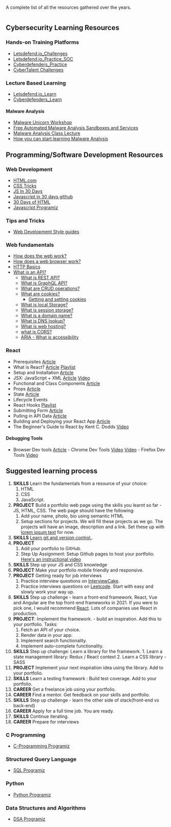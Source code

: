 A complete list of all the resources gathered over the years.
```toc
```
## Cybersecurity Learning Resources
### Hands-on Training Platforms
- [Letsdefend.io_Challenges](https://app.letsdefend.io/challenge/) 
- [Letsdefend.io_Practice_SOC](https://app.letsdefend.io/monitoring/alerts/)
- [Cyberdefenders_Practice](https://cyberdefenders.org/blueteam-ctf-challenges/)
- [CyberTalent Challenges](https://cybertalents.com/challenges)

### Lecture Based Learning
- [Letsdefend.io_Learn](https://app.letsdefend.io/#)
- [Cyberdefenders_Learn](https://cyberdefenders.org/blueteam-training/)

#### Malware Analysis
- [Malware Unicorn Workshop](https://malwareunicorn.org/#/workshops)
- [Free Automated Malware Analysis Sandboxes and Services](https://zeltser.com/automated-malware-analysis/)
- [Malware Analysis Class Lecture](https://class.malware.re/)
- [How you can start learning Malware Analysis](https://www.sans.org/blog/how-you-can-start-learning-malware-analysis/)


## Programming/Software Development Resources
### Web Development
- [HTML.com](https://html.com/)
- [CSS Tricks](https://css-tricks.com/)
- [JS In 30 Days](https://courses.wesbos.com/account)
- [Javascript in 30 days github](https://github.com/Asabeneh/30-Days-Of-JavaScript)
- [30 Days of HTML](https://github.com/Asabeneh/30-Days-Of-HTML)
- [Javascript Programiz](https://www.programiz.com/javascript)

### Tips and Tricks
- [Web Development Style guides](http://styleguides.io/)

### Web fundamentals
- [How does the web work?](https://developer.mozilla.org/en-US/docs/Learn/Common_questions/How_does_the_Internet_work)
- [How does a web browser work?](https://medium.com/@monica1109/what-happens-when-i-type-any-url-in-the-browser-3719c6357da2)
- [HTTP Basics](https://www.youtube.com/watch?v=t3xrHaqX2tc&ab_channel=OracleDevelopers)
- [What is an API?](https://www.youtube.com/watch?v=Yzx7ihtCGBs&ab_channel=CodeWithChris)
	- [What is REST API?](https://www.youtube.com/watch?v=lsMQRaeKNDk&ab_channel=IBMCloud)
	- [What is GraphQL API?](https://www.youtube.com/watch?v=VjXb3PRL9WI&ab_channel=LevelUpTuts)
	- [What are CRUD operations?](https://www.codecademy.com/articles/what-is-crud)
	- [What are cookies?](https://www.youtube.com/watch?v=rdVPflECed8&ab_channel=CreateaProWebsite)
		- [Getting and setting cookies](https://javascript.info/cookie)
	- [What is local Storage?](https://www.smashingmagazine.com/2010/10/local-storage-and-how-to-use-it/)
	- [What is session storage?](https://www.javascripttutorial.net/web-apis/javascript-sessionstorage/)
	- [What is a domain name?](https://www.youtube.com/watch?v=Y4cRx19nhJk&ab_channel=CreateaProWebsite)
	- [What is DNS lookup?](https://www.youtube.com/watch?v=Rck3BALhI5c&ab_channel=Techquickie)
	- [What is web hosting?](https://www.youtube.com/watch?v=H8oAvyqQwew&ab_channel=CreateaProWebsite)
	- [what is CORS?](https://developer.mozilla.org/en-US/docs/Web/HTTP/CORS)
	- [ARIA - What is accessibility](https://developer.mozilla.org/en-US/docs/Learn/Accessibility/What_is_accessibility)

### React
-    Prerequisites [Article](https://www.taniarascia.com/getting-started-with-react/#prerequisites)
-    What is React? [Article](https://www.taniarascia.com/getting-started-with-react/#what-is-react) [Playlist](https://www.youtube.com/playlist?list=PL4cUxeGkcC9ij8CfkAY2RAGb-tmkNwQHG)
-    Setup and Installation [Article](https://www.taniarascia.com/getting-started-with-react/#setup-and-installation)
-    JSX: JavaScript + XML [Article](https://www.taniarascia.com/getting-started-with-react/#jsx-javascript--xml) [Video](https://youtu.be/BS9g6Z3lbBU)
-    Functional and Class Components [Article](https://www.taniarascia.com/getting-started-with-react/#components)
-    Props [Article](https://www.taniarascia.com/getting-started-with-react/#props)
-    State [Article](https://www.taniarascia.com/getting-started-with-react/#state)
-    Lifecycle Events
-    React Hooks [Playlist](https://www.youtube.com/playlist?list=PLZlA0Gpn_vH8EtggFGERCwMY5u5hOjf-h)
-    Submitting Form [Article](https://www.taniarascia.com/getting-started-with-react/#submitting-form-data)
-    Pulling in API Data [Article](https://www.taniarascia.com/getting-started-with-react/#pulling-in-api-data)
-    Building and Deploying your React App [Article](https://www.taniarascia.com/getting-started-with-react/#building-and-deploying-a-react-app)
-    The Beginner's Guide to React by Kent C. Dodds [Video](https://egghead.io/courses/the-beginner-s-guide-to-react)

#### [](https://github.com/shrutikapoor08/Learn-Web-Development-Checklist#debugging-tools)Debugging Tools

-    Browser Dev tools [Article](https://developer.mozilla.org/en-US/docs/Learn/Common_questions/What_are_browser_developer_tools)
    -    Chrome Dev Tools [Video](https://www.youtube.com/watch?v=H0XScE08hy8&ab_channel=GoogleChromeDevelopers) [Video](https://www.youtube.com/watch?v=e1gAyQuIFQo&ab_channel=GoogleChromeDevelopers)
    -    Firefox Dev Tools [Video](https://www.youtube.com/watch?v=Sp9ZfSvpf7A&ab_channel=MozillaDeveloper)

## Suggested learning process

1.  **SKILLS** Learn the fundamentals from a resource of your choice:
    1.  HTML
    2.  CSS
    3.  JavaScript.
2.  **PROJECT** Build a portfolio web page using the skills you learnt so far - JS, HTML, CSS. The web page should have the following:
    1.  Add your name, photo, bio using semantic HTML
    2.  Setup sections for projects. We will fill these projects as we go. The projects will have an image, description and a link. Set these up with [lorem ipsum text](https://loremipsum.io/) for now.
3.  **SKILLS** [Learn git and version control.](https://youtu.be/8JJ101D3knE).
4.  **PROJECT**
    1.  Add your portfolio to GitHub.
    2.  Step Up Assignment: Setup Github pages to host your portfolio. [Here's an instructional video](https://www.youtube.com/watch?v=794yrQWAOD8&ab_channel=iEatWebsites)
5.  **SKILLS** Step up your JS and CSS knowledge
6.  **PROJECT** Make your portfolio mobile friendly and responsive.
7.  **PROJECT** Getting ready for job interviews
    1.  Practice interview questions on [InterviewCake](https://www.interviewcake.com/).
    2.  Practice interviews questions on [Leetcode](https://leetcode.com/). Start with easy and slowly work your way up.
8.  **SKILLS** Step up challenge - learn a front-end framework. React, Vue and Angular are the top front-end frameworks in 2021. If you were to pick one, I would recommend [React](https://reactjs.org/). Lots of companies use React in production.
9.  **PROJECT**: Implement the framework. - build an inspiration. Add this to your portfolio. Tasks:
    1.  Fetch an API of your choice.
    2.  Render data in your app.
    3.  Implement search functionality.
    4.  Implement auto-complete functionality.
10.  **SKILLS** Step up challenge: Learn a library for the framework.
    1.  Learn a state management library: Redux / React context
    2.  Learn a CSS library - SASS
11.  **PROJECT** Implement your next inspiration idea using the library. Add to your portfolio.
12.  **SKILLS** Learn a testing framework : Build test coverage. Add to your portfolio.
13.  **CAREER** Get a freelance job using your portfolio.
14.  **CAREER** Find a mentor. Get feedback on your skills and portfolio.
15.  **SKILLS** Step up challenge - learn the other side of stack(front-end vs back-end)
16.  **CAREER** Apply for a full time job. You are ready.
17.  **SKILLS** Continue iterating.
18.  **CAREER** Prepare for interviews

### C Programming
- [C-Programming Programiz](https://www.programiz.com/c-programming)

### Structured Query Language
- [SQL Programiz](https://www.programiz.com/sql)

### Python
- [Python Programiz](https://www.programiz.com/python-programming)

### Data Structures and Algorithms
- [DSA Programiz](https://www.programiz.com/dsa)